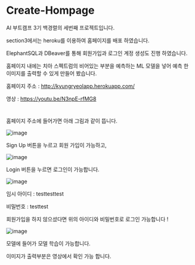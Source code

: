 # Create-Hompage

AI 부트캠프 3기 백경렬의 세번째 프로젝트입니다.

section3에서는 heroku를 이용하여 홈페이지를 배포 하였습니다.

ElephantSQL과 DBeaver를 통해 회원가입과 로그인 계정 생성도 진행 하였습니다.

홈페이지 내에는 치아 스펙트럼의 비어있는 부분을 예측하는 ML 모델을 넣어 예측 한 이미지를 출력할 수 있게 만들어 봤습니다.

홈페이지 주소 : http://kyungryeolapp.herokuapp.com/

영상 : https://youtu.be/N3npE-rfMG8
#
홈페이지 주소에 들어가면 아래 그림과 같이 뜹니다.

![image](https://user-images.githubusercontent.com/40240766/166126880-9d875a2d-58dc-49ca-a70e-c7d19a250db1.png)

Sign Up 버튼을 누르고 회원 가입이 가능하고,

![image](https://user-images.githubusercontent.com/40240766/166126915-ee786d53-6fcf-4df3-b05d-0a2881ee5f32.png)

Login 버튼을 누르면 로그인이 가능합니다.

![image](https://user-images.githubusercontent.com/40240766/166126940-1dc2f3c1-4564-4dd5-a6f8-0391aa1b2c3a.png)

임시 아이디 : testtesttest

비밀번호 : testtest

회원가입을 하지 않으셨다면 위의 아이디와 비밀번호로 로그인 가능합니다 !

![image](https://user-images.githubusercontent.com/40240766/166126977-95012cdb-2eff-4731-9028-b1dfa2a6a3a7.png)

모델에 들어가 모델 학습이 가능합니다.

이미지가 출력부분은 영상에서 확인 가능 합니다.
